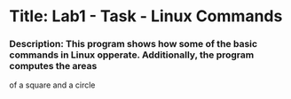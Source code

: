 
# Title: Lab1 - Task - Linux Commands
### Description: This program shows how some of the basic commands in Linux opperate. Additionally, the program computes the areas 
of a square and a circle
